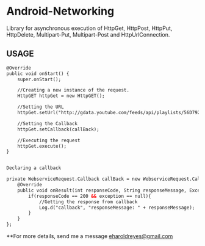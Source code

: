 Android-Networking
==================

Library for asynchronous execution of HttpGet, HttpPost, HttpPut, HttpDelete, Multipart-Put, Multipart-Post and HttpUrlConnection.

USAGE
---
````html
@Override
public void onStart() {
	super.onStart();

	//Creating a new instance of the request.
	HttpGET httpGet = new HttpGET(); 

	//Setting the URL 
	httpGet.setUrl("http://gdata.youtube.com/feeds/api/playlists/56D792A831D0C362/?v=2&alt=json&feature=plcp");

	//Setting the Callback
	httpGet.setCallback(callBack);

	//Executing the request
	httpGet.execute();
}


Declaring a callback

private WebserviceRequest.Callback callBack = new WebserviceRequest.Callback() {
	@Override
	public void onResult(int responseCode, String responseMessage, Exception exception) {
		if(responseCode == 200 && exception == null){					
			//Getting the response from callback
			Log.d("callback", "responseMessage: " + responseMessage);   
		}				
	}				
};
````

**For more details, send me a message [eharoldreyes@gmail.com](mailto:eharoldreyes@gmail.com)
